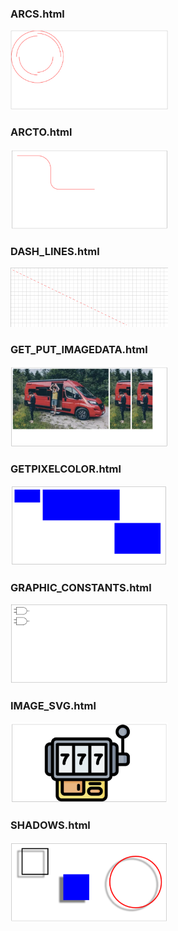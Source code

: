 <h3>ARCS.html</h3>
<img src="arcs.png" style="width:50%;"/>

<h3>ARCTO.html</h3>
<img src="arcTo.png" style="width:50%;"/>

<h3>DASH_LINES.html</h3>
<img src="dashLine.png" style="width:50%;"/>

<h3>GET_PUT_IMAGEDATA.html</h3>
<img src="getPutImageData.png" style="width:50%;"/>

<h3>GETPIXELCOLOR.html</h3>
<img src="getPixelColor.png" style="width:50%;"/>

<h3>GRAPHIC_CONSTANTS.html</h3>
<img src="graphicConstants.png" style="width:50%;"/>

<h3>IMAGE_SVG.html</h3>
<img src="imgSvg.png" style="width:50%;"/>

<h3>SHADOWS.html</h3>
<img src="shadows.png" style="width:50%;"/>

